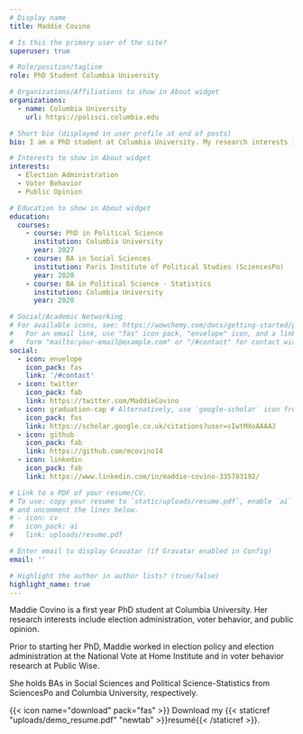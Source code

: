```yaml
---
# Display name
title: Maddie Covino

# Is this the primary user of the site?
superuser: true

# Role/position/tagline
role: PhD Student Columbia University

# Organizations/Affiliations to show in About widget
organizations:
  - name: Columbia University
    url: https://polisci.columbia.edu

# Short bio (displayed in user profile at end of posts)
bio: I am a PhD student at Columbia University. My research interests include election administration, voter behavior, and public opinion.

# Interests to show in About widget
interests:
  - Election Administration
  - Voter Behavior
  - Public Opinion

# Education to show in About widget
education:
  courses:
    - course: PhD in Political Science
      institution: Columbia University
      year: 2027
    - course: BA in Social Sciences
      institution: Paris Institute of Political Studies (SciencesPo)
      year: 2020
    - course: BA in Political Science - Statistics
      institution: Columbia University
      year: 2020

# Social/Academic Networking
# For available icons, see: https://wowchemy.com/docs/getting-started/page-builder/#icons
#   For an email link, use "fas" icon pack, "envelope" icon, and a link in the
#   form "mailto:your-email@example.com" or "/#contact" for contact widget.
social:
  - icon: envelope
    icon_pack: fas
    link: '/#contact'
  - icon: twitter
    icon_pack: fab
    link: https://twitter.com/MaddieCovino
  - icon: graduation-cap # Alternatively, use `google-scholar` icon from `ai` icon pack
    icon_pack: fas
    link: https://scholar.google.co.uk/citations?user=sIwtMXoAAAAJ
  - icon: github
    icon_pack: fab
    link: https://github.com/mcovino14
  - icon: linkedin
    icon_pack: fab
    link: https://www.linkedin.com/in/maddie-covino-335783192/

# Link to a PDF of your resume/CV.
# To use: copy your resume to `static/uploads/resume.pdf`, enable `ai` icons in `params.toml`,
# and uncomment the lines below.
# - icon: cv
#   icon_pack: ai
#   link: uploads/resume.pdf

# Enter email to display Gravatar (if Gravatar enabled in Config)
email: ''

# Highlight the author in author lists? (true/false)
highlight_name: true
---
```


Maddie Covino is a first year PhD student at Columbia University. Her research interests include election administration, voter behavior, and public opinion. 

Prior to starting her PhD, Maddie worked in election policy and election administration at the National Vote at Home Institute and in voter behavior research at Public Wise. 

She holds BAs in Social Sciences and Political Science-Statistics from SciencesPo and Columbia University, respectively.

{{< icon name="download" pack="fas" >}} Download my {{< staticref "uploads/demo_resume.pdf" "newtab" >}}resumé{{< /staticref >}}.

